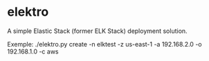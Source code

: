 # elektro
A simple Elastic Stack (former ELK Stack) deployment solution.

Exemple:
  ./elektro.py create -n elktest -z us-east-1 -a 192.168.2.0 -o 192.168.1.0 -c aws

  
